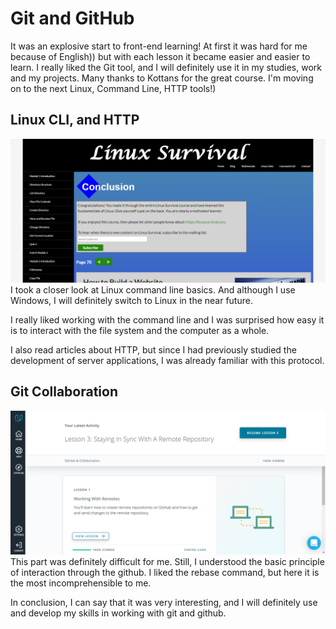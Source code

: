 # Git and GitHub
  It was an explosive start to front-end learning! At first it was hard for me because of English)) but with each lesson it became easier and easier to learn. I really liked the Git tool, and I will definitely use it in my studies, work and my projects. Many thanks to Kottans for the great course. I'm moving on to the next Linux, Command Line, HTTP tools!)

## Linux CLI, and HTTP
![task_linux_cli](https://github.com/webdevtoday/kottans-frontend/blob/master/task_linux_cli/screenshot-linuxsurvival.com-2020.09.06-20_24_16.png)
  I took a closer look at Linux command line basics. And although I use Windows, I will definitely switch to Linux in the near future.

  I really liked working with the command line and I was surprised how easy it is to interact with the file system and the computer as a whole.

  I also read articles about HTTP, but since I had previously studied the development of server applications, I was already familiar with this protocol.

## Git Collaboration
![task_git_collaboration](https://github.com/webdevtoday/kottans-frontend/blob/master/task_git_collaboration/screenshot-classroom.udacity.com-2020.10.14-21_16_13.png)
  This part was definitely difficult for me. Still, I understood the basic principle of interaction through the github. I liked the rebase command, but here it is the most incomprehensible to me.

  In conclusion, I can say that it was very interesting, and I will definitely use and develop my skills in working with git and github.